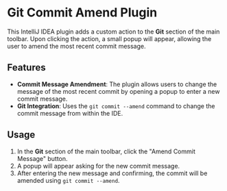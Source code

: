 # Git Commit Amend Plugin

This IntelliJ IDEA plugin adds a custom action to the **Git** section of the main toolbar. Upon clicking the action, a small popup will appear, allowing the user to amend the most recent commit message.

## Features

- **Commit Message Amendment**: The plugin allows users to change the message of the most recent commit by opening a popup to enter a new commit message.
- **Git Integration**: Uses the `git commit --amend` command to change the commit message from within the IDE.

## Usage

1. In the **Git** section of the main toolbar, click the "Amend Commit Message" button.
2. A popup will appear asking for the new commit message.
3. After entering the new message and confirming, the commit will be amended using `git commit --amend`.
